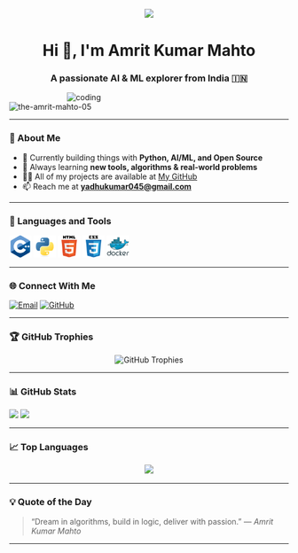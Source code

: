 <!-- README.md -->

<p align="center">
  <img src="https://readme-typing-svg.demolab.com?font=Fira+Code&size=24&pause=1000&color=00FF00&center=true&vCenter=true&width=600&lines=Turning+Challenges+into+Opportunities;Hi+%F0%9F%91%8B%2C+I'm+Amrit+Kumar+Mahto;AI+%26+ML+Explorer+from+India;Always+learning%2C+always+building..." />
</p>

<h1 align="center">Hi 👋, I'm Amrit Kumar Mahto</h1>
<h3 align="center">A passionate AI & ML explorer from India 🇮🇳</h3>

<img align="right" alt="coding" width="400" src="https://miro.medium.com/v2/resize:fit:1400/0*goaFvkjpQM-0p0h6.">

<p align="left"> 
  <img src="https://komarev.com/ghpvc/?username=the-amrit-mahto-05&label=Profile%20views&color=0e75b6&style=flat" alt="the-amrit-mahto-05" />
</p>

---

### 🚀 About Me

- 🔭 Currently building things with **Python, AI/ML, and Open Source**  
- 🌱 Always learning **new tools, algorithms & real-world problems**
- 👨‍💻 All of my projects are available at [My GitHub](https://github.com/the-amrit-mahto-05)
- 📫 Reach me at **yadhukumar045@gmail.com**


---

### 🧰 Languages and Tools

<p align="left">
  <a href="https://www.w3schools.com/cpp/" target="_blank"><img src="https://raw.githubusercontent.com/devicons/devicon/master/icons/cplusplus/cplusplus-original.svg" alt="C++" width="40" height="40"/></a>
  <a href="https://www.python.org" target="_blank"><img src="https://raw.githubusercontent.com/devicons/devicon/master/icons/python/python-original.svg" alt="Python" width="40" height="40"/></a>
  <a href="https://www.w3.org/html/" target="_blank"><img src="https://raw.githubusercontent.com/devicons/devicon/master/icons/html5/html5-original-wordmark.svg" alt="HTML5" width="40" height="40"/></a>
  <a href="https://www.w3schools.com/css/" target="_blank"><img src="https://raw.githubusercontent.com/devicons/devicon/master/icons/css3/css3-original-wordmark.svg" alt="CSS3" width="40" height="40"/></a>
  <a href="https://www.docker.com/" target="_blank"><img src="https://raw.githubusercontent.com/devicons/devicon/master/icons/docker/docker-original-wordmark.svg" alt="Docker" width="40" height="40"/></a>
</p>

---

### 🌐 Connect With Me

<p align="left">
  <a href="mailto:yadhukumar045@gmail.com"><img src="https://img.shields.io/badge/Gmail-D14836?style=for-the-badge&logo=gmail&logoColor=white" alt="Email"></a>
  <a href="https://github.com/the-amrit-mahto-05"><img src="https://img.shields.io/badge/GitHub-100000?style=for-the-badge&logo=github&logoColor=white" alt="GitHub"></a>
</p>

---

### 🏆 GitHub Trophies

<p align="center">
  <img src="https://github-profile-trophy.vercel.app/?username=the-amrit-mahto-05&theme=onedark&no-frame=true&margin-w=15" alt="GitHub Trophies">
</p>

---

### 📊 GitHub Stats

<p align="left">
  <img width="48%" src="https://github-readme-stats.vercel.app/api?username=the-amrit-mahto-05&show_icons=true&theme=tokyonight" />
  <img width="48%" src="https://github-readme-streak-stats.herokuapp.com?user=the-amrit-mahto-05&theme=tokyonight" />
</p>

---

### 📈 Top Languages

<p align="center">
  <img src="https://github-readme-stats.vercel.app/api/top-langs/?username=the-amrit-mahto-05&layout=compact&theme=tokyonight" />
</p>

---

### 💡 Quote of the Day

> “Dream in algorithms, build in logic, deliver with passion.” — *Amrit Kumar Mahto*

---

